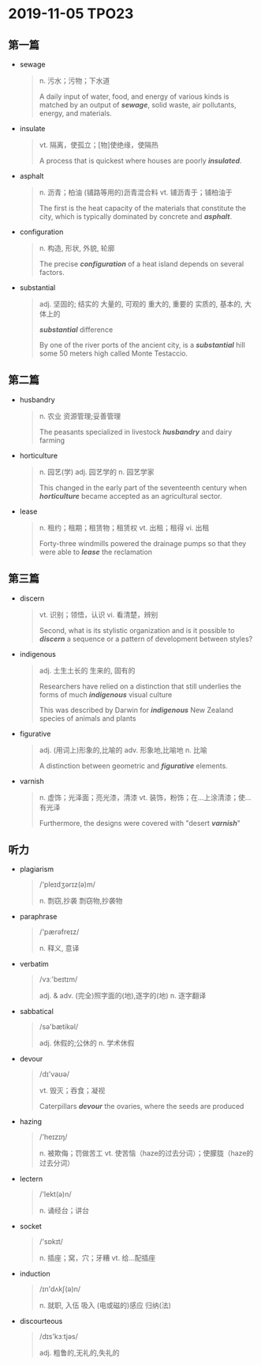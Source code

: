 # 2019-11-05 TPO23

## 第一篇

* sewage

  > n. 污水；污物；下水道
  >
  > A daily input of water, food, and energy of various kinds is matched by an output of ***sewage***, solid waste, air pollutants, energy, and materials.

* insulate

  > vt. 隔离，使孤立；[物]使绝缘，使隔热
  >
  > A process that is quickest where houses are poorly ***insulated***. 

* asphalt

  > n. 沥青；柏油
  > (铺路等用的)沥青混合料
  > vt. 铺沥青于；铺柏油于
  >
  > The first is the heat capacity of the materials that constitute the city, which is typically dominated by concrete and ***asphalt***. 

* configuration

  > n. 构造, 形状, 外貌, 轮廓
  >
  > The precise ***configuration*** of a heat island depends on several factors. 

* substantial

  > adj. 坚固的; 结实的
  > 大量的, 可观的
  > 重大的, 重要的
  > 实质的, 基本的, 大体上的
  >
  > ***substantial*** difference
  >
  > By one of the river ports of the ancient city, is a ***substantial*** hill some 50 meters high called Monte Testaccio.

## 第二篇

* husbandry 

  > n. 农业
  > 资源管理;妥善管理
  >
  > The peasants specialized in livestock ***husbandry*** and dairy farming

* horticulture 

  > n. 园艺(学)
  > adj. 园艺学的
  > n. 园艺学家
  >
  > This changed in the early part of the seventeenth century when ***horticulture*** became accepted as an agricultural sector. 

* lease 

  > n. 租约；租期；租赁物；租赁权
  > vt. 出租；租得
  > vi. 出租
  >
  > Forty-three windmills powered the drainage pumps so that they were able to ***lease*** the reclamation

## 第三篇

* discern 

  > vt. 识别；领悟，认识
  > vi. 看清楚，辨别
  >
  > Second, what is its stylistic organization and is it possible to ***discern*** a sequence or a pattern of development between styles? 

* indigenous 

  > adj. 土生土长的
  > 生来的, 固有的
  >
  > Researchers have relied on a distinction that still underlies the forms of much ***indigenous*** visual culture
  >
  > This was described by Darwin for ***indigenous*** New Zealand species of animals and plants

* figurative 

  > adj. (用词上)形象的,比喻的
  > adv. 形象地,比喻地
  > n. 比喻
  >
  > A distinction between geometric and ***figurative*** elements.

* varnish

  > n. 虚饰；光泽面；亮光漆，清漆
  > vt. 装饰，粉饰；在…上涂清漆；使…有光泽
  >
  > Furthermore, the designs were covered with "desert ***varnish***"

## 听力

* plagiarism

  > /'pleɪdʒərɪz(ə)m/
  >
  > n. 剽窃,抄袭
  > 剽窃物,抄袭物

* paraphrase

  > /'pærəfreɪz/
  >
  > n. 释义, 意译

* verbatim

  > /vɜː'beɪtɪm/
  >
  > adj. & adv. (完全)照字面的(地),逐字的(地)
  > n. 逐字翻译

* sabbatical

  > /sə'bætikəl/
  >
  > adj. 休假的;公休的
  > n. 学术休假

* devour

  > /dɪ'vaʊə/
  >
  > vt. 毁灭；吞食；凝视
  >
  > Caterpillars ***devour*** the ovaries, where the seeds are produced

* hazing

  > /'heɪzɪŋ/
  >
  > n. 被欺侮；罚做苦工
  > vt. 使苦恼（haze的过去分词）；使朦胧（haze的过去分词）
  
* lectern

  > /'lekt(ə)n/
  >
  > n. 诵经台；讲台

* socket

  > /'sɒkɪt/
  >
  > n. 插座；窝，穴；牙糟
  > vt. 给…配插座

* induction

  > /ɪn'dʌkʃ(ə)n/
  >
  > n. 就职, 入伍
  > 吸入
  > (电或磁的)感应
  > 归纳(法)

* discourteous

  > /dɪs'kɜːtjəs/
  >
  > adj. 粗鲁的,无礼的,失礼的